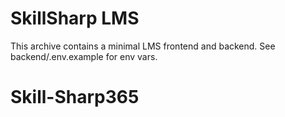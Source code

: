 # SkillSharp LMS

This archive contains a minimal LMS frontend and backend. See backend/.env.example for env vars.
# Skill-Sharp365
